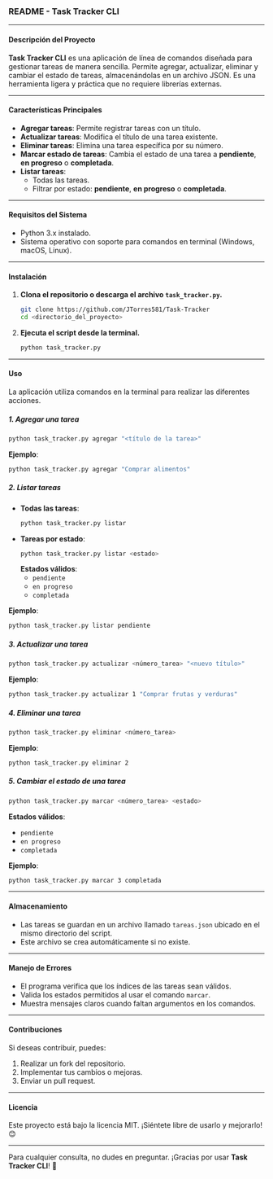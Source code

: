### README - **Task Tracker CLI**

---

#### **Descripción del Proyecto**
**Task Tracker CLI** es una aplicación de línea de comandos diseñada para gestionar tareas de manera sencilla. Permite agregar, actualizar, eliminar y cambiar el estado de tareas, almacenándolas en un archivo JSON. Es una herramienta ligera y práctica que no requiere librerías externas.

---

#### **Características Principales**
- **Agregar tareas**: Permite registrar tareas con un título.
- **Actualizar tareas**: Modifica el título de una tarea existente.
- **Eliminar tareas**: Elimina una tarea específica por su número.
- **Marcar estado de tareas**: Cambia el estado de una tarea a **pendiente**, **en progreso** o **completada**.
- **Listar tareas**:
  - Todas las tareas.
  - Filtrar por estado: **pendiente**, **en progreso** o **completada**.

---

#### **Requisitos del Sistema**
- Python 3.x instalado.
- Sistema operativo con soporte para comandos en terminal (Windows, macOS, Linux).

---

#### **Instalación**
1. **Clona el repositorio o descarga el archivo `task_tracker.py`.**
   ```bash
   git clone https://github.com/JTorres581/Task-Tracker
   cd <directorio_del_proyecto>
   ```
2. **Ejecuta el script desde la terminal.**
   ```bash
   python task_tracker.py
   ```

---

#### **Uso**
La aplicación utiliza comandos en la terminal para realizar las diferentes acciones.

##### **1. Agregar una tarea**
```bash
python task_tracker.py agregar "<título de la tarea>"
```
**Ejemplo**:
```bash
python task_tracker.py agregar "Comprar alimentos"
```

##### **2. Listar tareas**
- **Todas las tareas**:
  ```bash
  python task_tracker.py listar
  ```
- **Tareas por estado**:
  ```bash
  python task_tracker.py listar <estado>
  ```
  **Estados válidos**:
  - `pendiente`
  - `en progreso`
  - `completada`

**Ejemplo**:
```bash
python task_tracker.py listar pendiente
```

##### **3. Actualizar una tarea**
```bash
python task_tracker.py actualizar <número_tarea> "<nuevo título>"
```
**Ejemplo**:
```bash
python task_tracker.py actualizar 1 "Comprar frutas y verduras"
```

##### **4. Eliminar una tarea**
```bash
python task_tracker.py eliminar <número_tarea>
```
**Ejemplo**:
```bash
python task_tracker.py eliminar 2
```

##### **5. Cambiar el estado de una tarea**
```bash
python task_tracker.py marcar <número_tarea> <estado>
```
**Estados válidos**:
- `pendiente`
- `en progreso`
- `completada`

**Ejemplo**:
```bash
python task_tracker.py marcar 3 completada
```

---

#### **Almacenamiento**
- Las tareas se guardan en un archivo llamado `tareas.json` ubicado en el mismo directorio del script.
- Este archivo se crea automáticamente si no existe.

---

#### **Manejo de Errores**
- El programa verifica que los índices de las tareas sean válidos.
- Valida los estados permitidos al usar el comando `marcar`.
- Muestra mensajes claros cuando faltan argumentos en los comandos.

---

#### **Contribuciones**
Si deseas contribuir, puedes:
1. Realizar un fork del repositorio.
2. Implementar tus cambios o mejoras.
3. Enviar un pull request.

---

#### **Licencia**
Este proyecto está bajo la licencia MIT. ¡Siéntete libre de usarlo y mejorarlo! 😊

--- 

Para cualquier consulta, no dudes en preguntar. ¡Gracias por usar **Task Tracker CLI**! 🚀